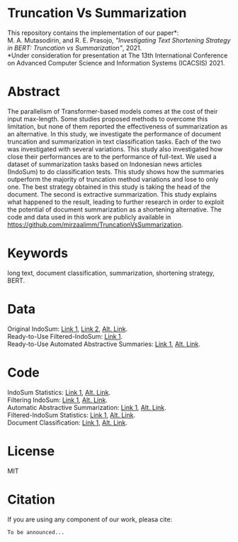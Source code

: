 # Truncation Vs Summarization
This repository contains the implementation of our paper\*: \
M. A. Mutasodirin, and R. E. Prasojo, *"Investigating Text Shortening Strategy in BERT: Truncation vs Summarization"*, 2021. \
\*Under consideration for presentation at The 13th International Conference on Advanced Computer Science and Information Systems (ICACSIS) 2021.

# Abstract
The parallelism of Transformer-based models comes at the cost of their input max-length. Some studies proposed methods to overcome this limitation, but none of them reported the effectiveness of summarization as an alternative. In this study, we investigate the performance of document truncation and summarization in text classification tasks. Each of the two was investigated with several variations. This study also investigated how close their performances are to the performance of full-text. We used a dataset of summarization tasks based on Indonesian news articles (IndoSum) to do classification tests. This study shows how the summaries outperform the majority of truncation method variations and lose to only one. The best strategy obtained in this study is taking the head of the document. The second is extractive summarization. This study explains what happened to the result, leading to further research in order to exploit the potential of document summarization as a shortening alternative. The code and data used in this work are publicly available in https://github.com/mirzaalimm/TruncationVsSummarization.

# Keywords
long text, document classification, summarization, shortening strategy, BERT.

# Data
Original IndoSum: [Link 1](https://drive.google.com/file/d/1OgYbPfXFAv3TbwP1Qcwt_CC9cVWSJaco/view), [Link 2](https://github.com/kata-ai/indosum), [Alt. Link](https://drive.google.com/file/d/1jPHVCx33-nseIKdLV8lBu6SCwESwl0te/view?usp=sharing). \
Ready-to-Use Filtered-IndoSum: [Link 1](https://drive.google.com/file/d/1RbsRMjXplaGTLMdk_vfa5b47gnZHg2y3/view?usp=sharing). \
Ready-to-Use Automated Abstractive Summaries: [Link 1](https://drive.google.com/file/d/1F5-3hl90ipuYYAxT64_GyrB6103Smr7-/view?usp=sharing), [Alt. Link](https://github.com/mirzaalimm/TruncationVsSummarization/blob/main/summaries-bert2bert.tsv).

# Code
IndoSum Statistics: [Link 1](https://colab.research.google.com/drive/1EprE6q0VKzLfJjPyTI_DLZoh2teZZZlg?usp=sharing), [Alt. Link](https://github.com/mirzaalimm/TruncationVsSummarization/blob/main/IndoSum%20Statistics.ipynb). \
Filtering IndoSum: [Link 1](https://colab.research.google.com/drive/1ZNwfICwk1ybxs05cAptBUaln7fIlNBAd?usp=sharing), [Alt. Link](https://github.com/mirzaalimm/TruncationVsSummarization/blob/main/Filtering%20IndoSum.ipynb). \
Automatic Abstractive Summarization:  [Link 1](https://colab.research.google.com/drive/1AD05FMkbUCfba7CMg9lAl2VEVuwZ9XxH?usp=sharing), [Alt. Link](https://github.com/mirzaalimm/TruncationVsSummarization/blob/main/Automatic%20Abstractive%20Summarization.ipynb). \
Filtered-IndoSum Statistics: [Link 1](https://colab.research.google.com/drive/1bsS7nj0dui27pNO96omYR3eHopLhMLXM?usp=sharing), [Alt. Link](https://github.com/mirzaalimm/TruncationVsSummarization/blob/main/Filtered-IndoSum%20Statistics.ipynb). \
Document Classification: [Link 1](https://colab.research.google.com/drive/123wR4dGHjGXrUl3x9fnhXKd2h6adSRTL?usp=sharing), [Alt. Link](https://github.com/mirzaalimm/TruncationVsSummarization/blob/main/Document%20Classification.ipynb).

# License
MIT

# Citation
If you are using any component of our work, pleasa cite:
```
To be announced...
```
